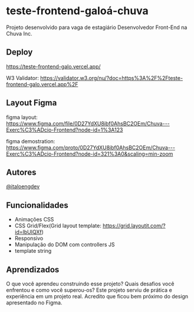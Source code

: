 # teste-frontend-galoá-chuva

Projeto desenvolvido para vaga de estagiário Desenvolvedor Front-End na Chuva Inc.

## Deploy

https://teste-frontend-galo.vercel.app/

W3 Validator: https://validator.w3.org/nu/?doc=https%3A%2F%2Fteste-frontend-galo.vercel.app%2F

## Layout Figma

figma layout: https://www.figma.com/file/0D27YdXU8ibf0AhsBC2OEm/Chuva---Exerc%C3%ADcio-Frontend?node-id=1%3A123

figma demostration: https://www.figma.com/proto/0D27YdXU8ibf0AhsBC2OEm/Chuva---Exerc%C3%ADcio-Frontend?node-id=321%3A0&scaling=min-zoom

## Autores

[@italoengdev](https://github.com/italoengdev)


## Funcionalidades

- Animações CSS
- CSS Grid/Flex(Grid layout template: https://grid.layoutit.com/?id=lbUIQXf)
- Responsivo
- Manipulação do DOM com controllers JS
- template string


## Aprendizados

O que você aprendeu construindo esse projeto? Quais desafios você enfrentou e como você superou-os?
Este projeto serviu de prática e experiência em um projeto real. Acredito que ficou bem próximo do design apresentado no Figma.
